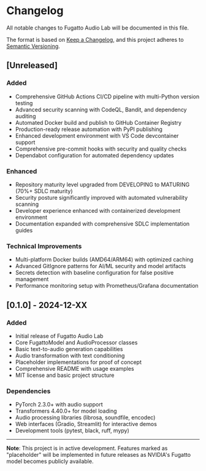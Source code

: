 # Changelog

All notable changes to Fugatto Audio Lab will be documented in this file.

The format is based on [Keep a Changelog](https://keepachangelog.com/en/1.0.0/),
and this project adheres to [Semantic Versioning](https://semver.org/spec/v2.0.0.html).

## [Unreleased]

### Added
- Comprehensive GitHub Actions CI/CD pipeline with multi-Python version testing
- Advanced security scanning with CodeQL, Bandit, and dependency auditing  
- Automated Docker build and publish to GitHub Container Registry
- Production-ready release automation with PyPI publishing
- Enhanced development environment with VS Code devcontainer support
- Comprehensive pre-commit hooks with security and quality checks
- Dependabot configuration for automated dependency updates

### Enhanced
- Repository maturity level upgraded from DEVELOPING to MATURING (70%+ SDLC maturity)
- Security posture significantly improved with automated vulnerability scanning
- Developer experience enhanced with containerized development environment
- Documentation expanded with comprehensive SDLC implementation guides

### Technical Improvements
- Multi-platform Docker builds (AMD64/ARM64) with optimized caching
- Advanced GitIgnore patterns for AI/ML security and model artifacts
- Secrets detection with baseline configuration for false positive management
- Performance monitoring setup with Prometheus/Grafana documentation

## [0.1.0] - 2024-12-XX

### Added
- Initial release of Fugatto Audio Lab
- Core FugattoModel and AudioProcessor classes
- Basic text-to-audio generation capabilities
- Audio transformation with text conditioning
- Placeholder implementations for proof of concept
- Comprehensive README with usage examples
- MIT license and basic project structure

### Dependencies
- PyTorch 2.3.0+ with audio support
- Transformers 4.40.0+ for model loading
- Audio processing libraries (librosa, soundfile, encodec)
- Web interfaces (Gradio, Streamlit) for interactive demos
- Development tools (pytest, black, ruff, mypy)

---

**Note**: This project is in active development. Features marked as "placeholder" will be implemented in future releases as NVIDIA's Fugatto model becomes publicly available.